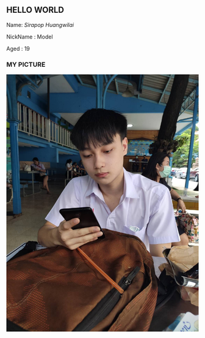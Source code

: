 ## HELLO WORLD

Name: _Sirapop Huangwilai_

NickName : Model

Aged : 19

### MY PICTURE

![alt text](/89A5B02F-567A-47B1-BF45-5FD1DC1D20C3.jpeg)
